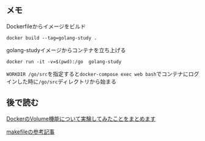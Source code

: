 ## メモ

Dockerfileからイメージをビルド

```
docker build --tag=golang-study .
```
golang-studyイメージからコンテナを立ち上げる

```
docker run -it -v=$(pwd):/go  golang-study
```

`WORKDIR /go/src`を指定すると`docker-compose exec web bash`でコンテナにログインした時に`/go/src`ディレクトリから始まる

## 後で読む

[DockerのVolume機能について実験してみたことをまとめます](https://qiita.com/namutaka/items/f6a574f75f0997a1bb1d)

[makefileの参考記事](https://qiita.com/yoskeoka/items/317a3afab370155b3ae8)